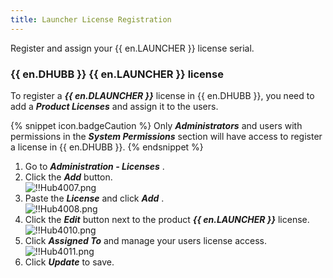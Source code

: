 ```yaml
---
title: Launcher License Registration
---
```

Register and assign your {{ en.LAUNCHER }} license serial. 

### {{ en.DHUBB }} {{ en.LAUNCHER }} license 

To register a ***{{ en.DLAUNCHER }}*** license in {{ en.DHUBB }}, you need to add a ***Product Licenses*** and assign it to the users.  

{% snippet icon.badgeCaution %} 
Only ***Administrators*** and users with permissions in the ***System Permissions*** section will have access to register a license in {{ en.DHUBB }}. 
{% endsnippet %}
 
1. Go to ***Administration - Licenses*** . 
1. Click the ***Add*** button.  
![!!Hub4007.png](https://webdevolutions.azureedge.net/docs/en/hub/Hub4007.png) 
1. Paste the ***License*** and click ***Add*** .  
![!!Hub4008.png](https://webdevolutions.azureedge.net/docs/en/hub/Hub4008.png) 
1. Click the ***Edit*** button next to the product ***{{ en.LAUNCHER }}*** license.  
![!!Hub4010.png](https://webdevolutions.azureedge.net/docs/en/hub/Hub4010.png) 
1. Click ***Assigned To*** and manage your users license access.  
![!!Hub4011.png](https://webdevolutions.azureedge.net/docs/en/hub/Hub4011.png) 
1. Click ***Update*** to save. 

